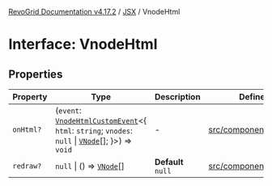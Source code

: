 [RevoGrid Documentation v4.17.2](README.md) / [JSX](Namespace.JSX.md) / VnodeHtml

# Interface: VnodeHtml

## Properties

| Property | Type | Description | Defined in |
| ------ | ------ | ------ | ------ |
| `onHtml?` | (`event`: [`VnodeHtmlCustomEvent`](Interface.VnodeHtmlCustomEvent.md)\<\{ `html`: `string`; `vnodes`: `null` \| [`VNode`](Interface.VNode.md)[]; \}\>) => `void` | - | [src/components.d.ts:2451](https://github.com/revolist/revogrid/blob/ce71b2a267b00cca0f999dcb05c4c4637765259a/src/components.d.ts#L2451) |
| `redraw?` | `null` \| () => [`VNode`](Interface.VNode.md)[] | **Default** `null` | [src/components.d.ts:2455](https://github.com/revolist/revogrid/blob/ce71b2a267b00cca0f999dcb05c4c4637765259a/src/components.d.ts#L2455) |

